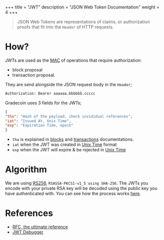 +++
title = "JWT"
description = "JSON Web Token Documentation"
weight = 4
+++

> JSON Web Tokens are representations of claims, or authorization proofs that fit into the `Header` of HTTP requests.

# How?

JWTs are used as the [MAC](https://en.wikipedia.org/wiki/Message_authentication_code) of operations that require authorization:
- block proposal
- transaction proposal.

They are send alongside the JSON request body in the `Header`;

```html
Authorization: Bearer aaaaaa.bbbbbb.ccccc
```

Gradecoin uses 3 fields for the JWTs;

```json
{
"tha": "Hash of the payload, check invididual references",
"iat": "Issued At, Unix Time",
"exp": "Expiration Time, epoch"
}
```

- `tha` is explained in [blocks](@/block_docs.md) and [transactions](@/transaction_docs.md) documentations.
- `iat` when the JWT was created in [Unix Time](https://en.wikipedia.org/wiki/Unix_time) format
- `exp` when the JWT will expire & be rejected in [Unix Time](https://en.wikipedia.org/wiki/Unix_time)

# Algorithm
We are using [RS256](https://www.rfc-editor.org/rfc/rfc7518.html#section-3.1), `RSASSA-PKCS1-v1_5 using SHA-256`. The JWTs you encode with your private RSA key will be decoded using the public key you have authenticated with. You can see how the process works [here](https://jwt.io/).

# References
- [RFC, the ultimate reference](https://tools.ietf.org/html/rfc7519)
- [JWT Debugger](https://jwt.io/)

